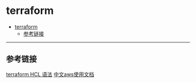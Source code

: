 # terraform

- [terraform](#terraform)
  - [参考链接](#参考链接)

---

## 参考链接

[terraform HCL 语法](https://developer.hashicorp.com/terraform/language/syntax/configuration)
[中文aws使用文档](https://aws.amazon.com/cn/blogs/china/aws-china-region-guide-series-terraform1/)


